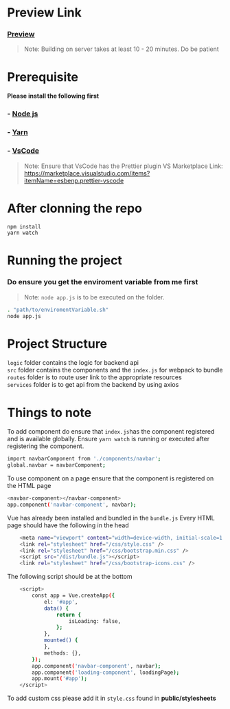 # Preview Link
### [Preview][previewLink]
> Note: Building on server takes at least 10 - 20 minutes. Do be patient

# Prerequisite

**Please install the following first**

### - [Node js][nodelink]

### - [Yarn][yarnlink]

### - [VsCode][vscodelink]

> Note: Ensure that VsCode has the Prettier plugin
> VS Marketplace Link: https://marketplace.visualstudio.com/items?itemName=esbenp.prettier-vscode

[nodelink]: https://nodejs.org/dist/v14.17.6/node-v14.17.6-x64.msi
[yarnlink]: https://yarnpkg.com/getting-started/install
[vscodelink]: https://code.visualstudio.com
[previewLink]: https://is216.azurewebsites.net/

# After clonning the repo

```sh
npm install
yarn watch
```

# Running the project

### Do ensure you get the enviroment variable from me first

> Note: `node app.js` is to be executed on the folder.

```sh
. "path/to/enviromentVariable.sh"
node app.js
```

# Project Structure

`logic` folder contains the logic for backend api  
`src` folder contains the components and the `index.js` for webpack to bundle  
`routes` folder is to route user link to the appropriate resources  
`services` folder is to get api from the backend by using axios  

# Things to note

To add component do ensure that `index.js`has the component registered and is available globally.
Ensure `yarn watch` is running or executed after registering the component.

```sh
import navbarComponent from './components/navbar';
global.navbar = navbarComponent;
```

To use component on a page ensure that the component is registered on the HTML page

```sh
<navbar-component></navbar-component>
app.component('navbar-component', navbar);
```

Vue has already been installed and bundled in the `bundle.js`
Every HTML page should have the following in the head

```sh
    <meta name="viewport" content="width=device-width, initial-scale=1.0" />
    <link rel="stylesheet" href="/css/style.css" />
    <link rel="stylesheet" href="/css/bootstrap.min.css" />
    <script src="/dist/bundle.js"></script>
    <link rel="stylesheet" href="/css/bootstrap-icons.css" />
```

The following script should be at the bottom

```sh
    <script>
        const app = Vue.createApp({
            el: '#app',
            data() {
                return {
                    isLoading: false,
                };
            },
            mounted() {
            },
            methods: {},
        });
        app.component('navbar-component', navbar);
        app.component('loading-component', loadingPage);
        app.mount('#app');
    </script>
```

To add custom css please add it in `style.css` found in **public/stylesheets**
